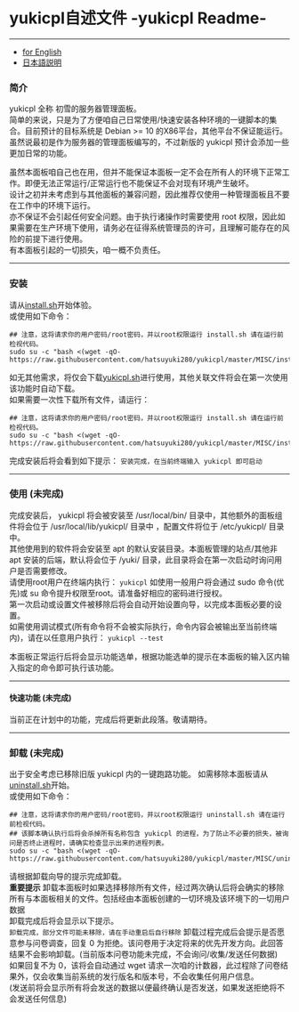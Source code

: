 # yukicpl自述文件 -yukicpl Readme-

---

* [for English](https://github.com/hatsuyuki280/yukicpl/blob/master/MISC/Readme_en.md)  
* [日本語説明](https://github.com/hatsuyuki280/yukicpl/blob/master/MISC/readme_ja.md)
### 简介
yukicpl 全称 初雪的服务器管理面板。  
简单的来说，只是为了方便咱自己日常使用/快速安装各种环境的一键脚本的集合。目前预计的目标系统是 Debian >= 10 的X86平台，其他平台不保证能运行。  
虽然说最初是作为服务器的管理面板编写的，不过新版的 yukicpl 预计会添加一些更加日常的功能。  

虽然本面板咱自己也在用，但并不能保证本面板一定不会在所有人的环境下正常工作。即便无法正常运行/正常运行也不能保证不会对现有环境产生破坏。  
设计之初并未考虑到与其他面板的兼容问题，因此推荐仅使用一种管理面板且不要在工作中的环境下运行。  
亦不保证不会引起任何安全问题。由于执行诸操作时需要使用 root 权限，因此如果需要在生产环境下使用，请务必在征得系统管理员的许可，且理解可能存在的风险的前提下进行使用。  
有本面板引起的一切损失，咱一概不负责任。  

---

### 安装
请从[install.sh](https://github.com/hatsuyuki280/yukicpl/blob/masterMISC/install.sh)开始体验。  
或使用如下命令：
```
## 注意，这将请求你的用户密码/root密码，并以root权限运行 install.sh 请在运行前检视代码。
sudo su -c "bash <(wget -qO- https://raw.githubusercontent.com/hatsuyuki280/yukicpl/master/MISC/install.sh)"
```
如无其他需求，将仅会下载[yukicpl.sh](https://github.com/hatsuyuki280/yukicpl/blob/master/yukicpl.sh)进行使用，其他关联文件将会在第一次使用该功能时自动下载。  
如果需要一次性下载所有文件，请运行：
```
## 注意，这将请求你的用户密码/root密码，并以root权限运行 install.sh 请在运行前检视代码。
sudo su -c "bash <(wget -qO- https://raw.githubusercontent.com/hatsuyuki280/yukicpl/master/MISC/install_full.sh)"
```
完成安装后将会看到如下提示：
```安装完成，在当前终端输入 yukicpl 即可启动```

---

### 使用 (未完成)
完成安装后， yukicpl 将会被安装至 /usr/local/bin/ 目录中，其他额外的面板组件将会位于 /usr/local/lib/yukicpl/ 目录中 ，配置文件将位于 /etc/yukicpl/ 目录中。  
其他使用到的软件将会安装至 apt 的默认安装目录。本面板管理的站点/其他非 apt 安装的后端，默认将会位于 /yuki/ 目录，此目录将会在第一次启动时询问用户是否需要修改。  
请使用root用户在终端内执行：
``` yukicpl ```
如使用一般用户将会通过 sudo 命令(优先)或 su 命令提升权限至root。请准备好相应的密码进行授权。  
第一次启动或设置文件被移除后将会自动开始设置向导，以完成本面板必要的设置。  
如需使用调试模式(所有命令将不会被实际执行，命令内容会被输出至当前终端内)，请在以任意用户执行：
``` yukicpl --test ```

本面板正常运行后将会显示功能选单，根据功能选单的提示在本面板的输入区内输入指定的命令即可执行该功能。  

---

#### 快速功能 (未完成)
当前正在计划中的功能，完成后将更新此段落。敬请期待。  

---

### 卸载 (未完成)
出于安全考虑已移除旧版 yukicpl 内的一键跑路功能。
如需移除本面板请从[uninstall.sh](https://github.com/hatsuyuki280/yukicpl/blob/master/MISC/uninstall.sh)开始。  
或使用如下命令：
```
## 注意，这将请求你的用户密码/root密码，并以root权限运行 uninstall.sh 请在运行前检视代码。
## 该脚本确认执行后将会杀掉所有名称包含 yukicpl 的进程，为了防止不必要的损失，被询问是否终止进程时，请确实检查显示出来的进程列表。
sudo su -c "bash <(wget -qO- https://raw.githubusercontent.com/hatsuyuki280/yukicpl/master/MISC/uninstall.sh)"
```
请根据卸载向导的提示完成卸载。  
**重要提示**
卸载本面板时如果选择移除所有文件，经过两次确认后将会确实的移除所有与本面板相关的文件。包括经由本面板创建的一切环境及该环境下的一切用户数据  
卸载完成后将会显示以下提示。  
```卸载完成，部分文件可能未移除，请在手动重启后自行移除```
卸载过程完成后会提示是否愿意参与问卷调查，回复 0 为拒绝。该问卷用于决定将来的优先开发方向。此回答结果不会影响卸载。(当前版本问卷功能未完成，不会询问/收集/发送任何数据)  
如果回复不为 0，该将会自动通过 wget 请求一次咱的计数器，此过程除了问卷结果外，仅会收集当前系统的发行版名和版本号，不会收集任何用户信息。  
(发送前将会显示所有将会发送的数据以便最终确认是否发送，如果发送拒绝将不会发送任何信息)  
